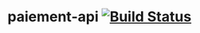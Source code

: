 # paiement-api [![Build Status](https://travis-ci.org/llaine/payment-api.svg?branch=master)](https://travis-ci.org/llaine/payment-api)



